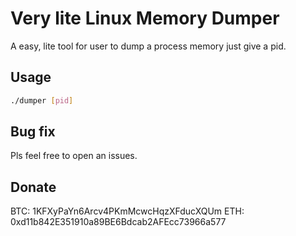 # Very lite Linux Memory Dumper

A easy, lite tool for user to dump a process memory just give a pid.

## Usage

```bash
./dumper [pid]
```

## Bug fix

Pls feel free to open an issues.

## Donate

BTC: 1KFXyPaYn6Arcv4PKmMcwcHqzXFducXQUm
ETH: 0xd11b842E351910a89BE6Bdcab2AFEcc73966a577
